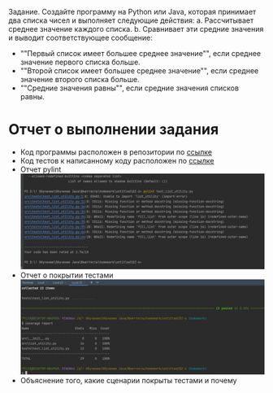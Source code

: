 Задание. Создайте программу на Python или Java, которая принимает два списка чисел и выполняет следующие действия:
a. Рассчитывает среднее значение каждого списка.
b. Сравнивает эти средние значения и выводит соответствующее сообщение:
- ""Первый список имеет большее среднее значение"", если среднее значение первого списка больше.
- ""Второй список имеет большее среднее значение"", если среднее значение второго списка больше.
- ""Средние значения равны"", если средние значения списков равны.

# Отчет о выполнении задания
 + Код программы расположен в репозитории по [ссылке](https://github.com/ErmolaevaOlga/Testing/blob/homework6/DZ-6/src/list_utility.py)
 + Код тестов к написанному коду расположен по [ссылке](https://github.com/ErmolaevaOlga/Testing/blob/homework6/DZ-6/tests/test_list_utility.py)
 + Отчет pylint ![pylint](pylint.jpg)
 + Отчет о покрытии тестами ![coverage](coverage.jpg)
 + Объяснение того, какие сценарии покрыты тестами и почему

